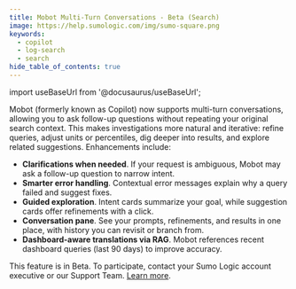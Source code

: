 ```yaml
---
title: Mobot Multi-Turn Conversations - Beta (Search)
image: https://help.sumologic.com/img/sumo-square.png
keywords:
  - copilot
  - log-search
  - search
hide_table_of_contents: true    
---
```


import useBaseUrl from '@docusaurus/useBaseUrl';

Mobot (formerly known as Copilot) now supports multi-turn conversations, allowing you to ask follow-up questions without repeating your original search context. This makes investigations more natural and iterative: refine queries, adjust units or percentiles, dig deeper into results, and explore related suggestions. Enhancements include:  

* **Clarifications when needed**. If your request is ambiguous, Mobot may ask a follow-up question to narrow intent.  
* **Smarter error handling**. Contextual error messages explain why a query failed and suggest fixes.  
* **Guided exploration**. Intent cards summarize your goal, while suggestion cards offer refinements with a click.  
* **Conversation pane**. See your prompts, refinements, and results in one place, with history you can revisit or branch from.  
* **Dashboard-aware translations via RAG**. Mobot references recent dashboard queries (last 90 days) to improve accuracy.  

This feature is in Beta. To participate, contact your Sumo Logic account executive or our Support Team. [Learn more](/docs/search/mobot-multiturn-beta).

